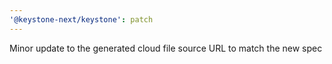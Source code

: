 ```yaml
---
'@keystone-next/keystone': patch
---
```


Minor update to the generated cloud file source URL to match the new spec
